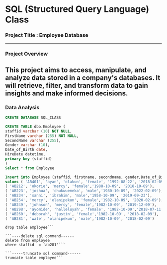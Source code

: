 # SQL (Structured Query Language) Class

### Project Title : Employee Database
---
### Project Overview

This project aims to access, manipulate, and analyze data stored in a company's databases. It will retrieve, filter, and transform data to gain insights and make informed decisions. 
---
### Data Analysis

```SQL
CREATE DATABASE SQL_CLASS

CREATE TABLE dbo.Employee (
staffid varchar (10) NOT NULL,
FirstName varchar (255) NOT NULL,
SecondName varchar (255),
Gender varchar (10),
Date_of_Birth date,
HireDate datetime,
primary key (staffid)
)
Select * from Employee

Insert into Employee (staffid, firstname, secondname, gender,Date_of_Birth, hiredate)
values ( 'AB401', 'ayan', 'olakun', 'female', '1992-08-22', '2018-02-09'),
( 'AB212', 'okorie', 'mercy', 'female','1988-10-09', '2018-10-09'),
( 'AB223', 'joshua', 'chukwuemeka', 'male','1980-10-09', '2022-02-09'),
( 'AB234', 'sanni', 'ibrahim', 'male','1958-10-09', '2019-09-23'),
( 'AB254', 'mercy', 'olanipekun', 'female','1982-10-09', '2020-02-09'),
( 'AB249', 'johnson', 'mercy', 'female','1982-10-09', '2019-12-09'),
( 'AB298', 'ayomide', 'halleluyah', 'female', '1982-10-09','2018-07-11'),
( 'AB260', 'deborah', 'justin', 'female','1982-10-09', '2018-02-09'),
( 'AB281', 'wale', 'olanipekun', 'male','1982-10-09', '2018-02-09')
```
```-------to drop table --------
drop table employee```

```----delete sql command------
delete from employee
where staffid  = 'ab281'```

```-----truncate sql command------
truncate table employee```

